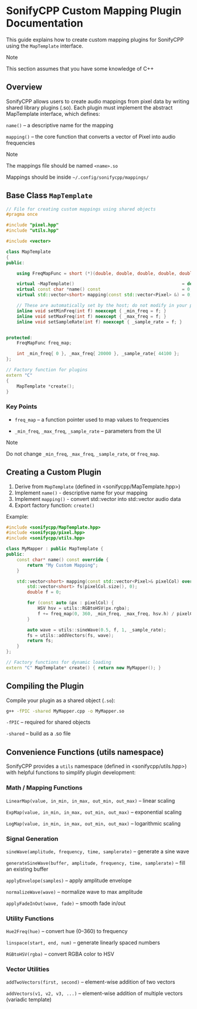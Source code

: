 # SonifyCPP Custom Mapping Plugin Documentation

This guide explains how to create custom mapping plugins for SonifyCPP using the `MapTemplate` interface.

> [!NOTE]
> This section assumes that you have some knowledge of C++

## Overview

SonifyCPP allows users to create audio mappings from pixel data by writing shared library plugins (.so). Each plugin must implement the abstract MapTemplate interface, which defines:

`name()` – a descriptive name for the mapping

`mapping()` – the core function that converts a vector of Pixel into audio frequencies

> [!NOTE]
> The mappings file should be named `<name>.so`
>
> Mappings should be inside `~/.config/sonifycpp/mappings/`

## Base Class `MapTemplate`

```cpp
// File for creating custom mappings using shared objects
#pragma once

#include "pixel.hpp"
#include "utils.hpp"

#include <vector>

class MapTemplate
{
public:

    using FreqMapFunc = short (*)(double, double, double, double, double);

    virtual ~MapTemplate()                                         = default;
    virtual const char *name() const                               = 0;
    virtual std::vector<short> mapping(const std::vector<Pixel> &) = 0;

    // These are automatically set by the host; do not modify in your plugin
    inline void setMinFreq(int f) noexcept { _min_freq = f; }
    inline void setMaxFreq(int f) noexcept { _max_freq = f; }
    inline void setSampleRate(int f) noexcept { _sample_rate = f; }


protected:
    FreqMapFunc freq_map;

    int _min_freq{ 0 }, _max_freq{ 20000 }, _sample_rate{ 44100 };
};

// Factory function for plugins
extern "C"
{
    MapTemplate *create();
}
```

### Key Points

- `freq_map` – a function pointer used to map values to frequencies

- `_min_freq`, `_max_freq`, `_sample_rate` – parameters from the UI

> [!NOTE]
> Do not change `_min_freq`, `_max_freq`, `_sample_rate`, or `freq_map`.


## Creating a Custom Plugin

1. Derive from `MapTemplate` (defined in <sonifycpp/MapTemplate.hpp>)
2. Implement `name()` - descriptive name for your mapping
3. Implement `mapping()` - convert std::vector<Pixel> into std::vector<short> audio data
4. Export factory function: `create()`

Example:

```cpp
#include <sonifycpp/MapTemplate.hpp>
#include <sonifycpp/pixel.hpp>
#include <sonifycpp/utils.hpp>

class MyMapper : public MapTemplate {
public:
    const char* name() const override {
        return "My Custom Mapping";
    }

    std::vector<short> mapping(const std::vector<Pixel>& pixelCol) override {
        std::vector<short> fs(pixelCol.size(), 0);
        double f = 0;

        for (const auto &px : pixelCol) {
            HSV hsv = utils::RGBtoHSV(px.rgba);
            f += freq_map(0, 360, _min_freq, _max_freq, hsv.h) / pixelCol.size();
        }

        auto wave = utils::sineWave(0.5, f, 1, _sample_rate);
        fs = utils::addVectors(fs, wave);
        return fs;
    }
};

// Factory functions for dynamic loading
extern "C" MapTemplate* create() { return new MyMapper(); }
```

## Compiling the Plugin

Compile your plugin as a shared object (`.so`):

```bash
g++ -fPIC -shared MyMapper.cpp -o MyMapper.so
```

`-fPIC` – required for shared objects

`-shared` – build as a .so file

## Convenience Functions (utils namespace)

SonifyCPP provides a `utils` namespace (defined in <sonifycpp/utils.hpp>) with helpful functions to simplify plugin development:

### Math / Mapping Functions

`LinearMap(value, in_min, in_max, out_min, out_max)` – linear scaling

`ExpMap(value, in_min, in_max, out_min, out_max)` – exponential scaling

`LogMap(value, in_min, in_max, out_min, out_max)` – logarithmic scaling

### Signal Generation

`sineWave(amplitude, frequency, time, samplerate)` – generate a sine wave

`generateSineWave(buffer, amplitude, frequency, time, samplerate)` – fill an existing buffer

`applyEnvelope(samples)` – apply amplitude envelope

`normalizeWave(wave)` – normalize wave to max amplitude

`applyFadeInOut(wave, fade)` – smooth fade in/out

### Utility Functions

`Hue2Freq(hue)` – convert hue (0–360) to frequency

`linspace(start, end, num)` – generate linearly spaced numbers

`RGBtoHSV(rgba)` – convert RGBA color to HSV

### Vector Utilities

`addTwoVectors(first, second)` – element-wise addition of two vectors

`addVectors(v1, v2, v3, ...)` – element-wise addition of multiple vectors (variadic template)
